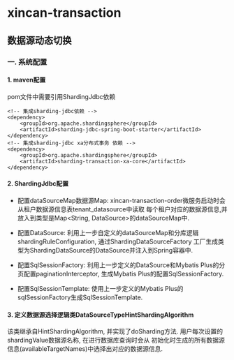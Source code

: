 # xincan-transaction

## 数据源动态切换
### 一. 系统配置
#### 1. maven配置
pom文件中需要引用ShardingJdbc依赖

```text
<!-- 集成sharding-jdbc依赖 -->
<dependency>
    <groupId>org.apache.shardingsphere</groupId>
    <artifactId>sharding-jdbc-spring-boot-starter</artifactId>
</dependency>
<!-- 集成sharding-jdbc xa分布式事务 依赖 -->
<dependency>
    <groupId>org.apache.shardingsphere</groupId>
    <artifactId>sharding-transaction-xa-core</artifactId>
</dependency>
```

#### 2. ShardingJdbc配置
- 配置dataSourceMap数据源Map:
xincan-transaction-order微服务启动时会从租户数据源信息表tenant_datasource中读取
每个租户对应的数据源信息,并放入到类型是Map<String, DataSource>的dataSourceMap中.

- 配置DataSource:
利用上一步自定义的dataSourceMap和分库逻辑shardingRuleConfiguration, 通过ShardingDataSourceFactory
工厂生成类型为ShardingDataSource的DataSource并注入到Spring容器中.

- 配置SqlSessionFactory:
利用上一步定义的DataSource和Mybatis Plus的分页配置paginationInterceptor, 生成Mybatis Plus的配置SqlSessionFactory.

- 配置SqlSessionTemplate:
使用上一步定义的Mybatis Plus的sqlSessionFactory生成SqlSessionTemplate.

#### 3. 定义数据源选择逻辑类DataSourceTypeHintShardingAlgorithm
该类继承自HintShardingAlgorithm, 并实现了doSharding方法. 用户每次设置的shardingValue数据源名称, 在进行数据库查询时会从
初始化时生成的所有数据源信息(availableTargetNames)中选择出对应的数据源信息.



